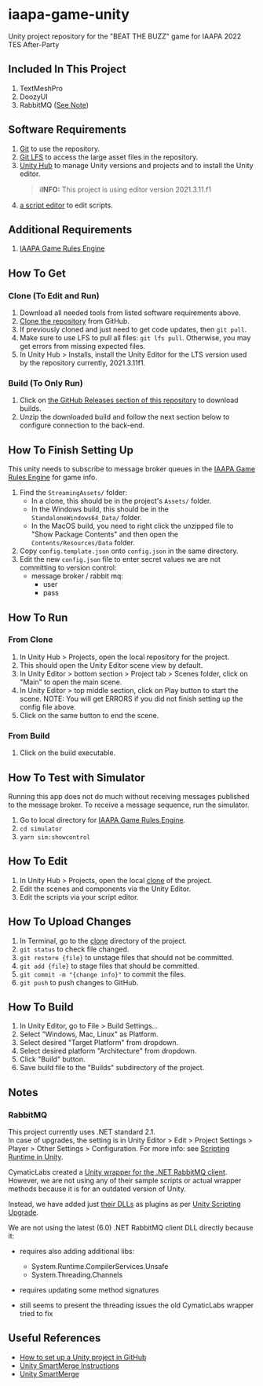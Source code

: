 # iaapa-game-unity
Unity project repository for the "BEAT THE BUZZ" game for IAAPA 2022 TES After-Party

## Included In This Project
1. TextMeshPro
2. DoozyUI
3. RabbitMQ ([See Note](#rabbitmq))

## Software Requirements
1. [Git](https://git-scm.com/book/en/v2/Getting-Started-Installing-Git) to use the repository.
2. [Git LFS](https://git-lfs.github.com/) to access the large asset files in the repository.
3. [Unity Hub](https://unity3d.com/get-unity/download) to manage Unity versions and projects and to install the Unity editor.
   > ℹ️️️**INFO:** This project is using editor version 2021.3.11.f1
4. [a script editor](https://www.dunebook.com/best-unity-ide/) to edit scripts.

## Additional Requirements
1. [IAAPA Game Rules Engine](https://github.com/valtech-sd/iaapa-game-rules-engine)

## How To Get
### Clone (To Edit and Run)
1. Download all needed tools from listed software requirements above.
2. [Clone the repository](https://docs.github.com/en/repositories/creating-and-managing-repositories/cloning-a-repository) from GitHub.
3. If previously cloned and just need to get code updates, then `git pull`.  
4. Make sure to use LFS to pull all files: `git lfs pull`.  Otherwise, you may get errors from missing expected files.
5. In Unity Hub > Installs, install the Unity Editor for the LTS version used by the repository currently, 2021.3.11f1.
### Build (To Only Run)
1. Click on [the GitHub Releases section of this repository](https://github.com/valtech-sd/iaapa-game-unity/releases) to download builds.
2.  Unzip the downloaded build and follow the next section below to configure connection to the back-end.

## How To Finish Setting Up
This unity needs to subscribe to message broker queues in the [IAAPA Game Rules Engine](https://github.com/valtech-sd/iaapa-game-rules-engine) for game info. 
1. Find the `StreamingAssets/` folder:
	- In a clone, this should be in the project's `Assets/` folder.
	- In the Windows build, this should be in the `StandaloneWindows64_Data/` folder.
	- In the MacOS build, you need to right click the unzipped file to "Show Package Contents" and then open the `Contents/Resources/Data` folder.
2. Copy `config.template.json` onto `config.json` in the same directory.
3. Edit the new `config.json` file to enter secret values we are not committing to version control:
	- message broker / rabbit mq:
	  - user
	  - pass

## How To Run
### From Clone
1. In Unity Hub > Projects, open the local repository for the project.
2. This should open the Unity Editor scene view by default.
3. In Unity Editor > bottom section > Project tab > Scenes folder, click on "Main" to open the main scene.
4. In Unity Editor > top middle section, click on Play button to start the scene. NOTE: You will get ERRORS if you did not finish setting up the config file above.
5. Click on the same button to end the scene.
### From Build
1. Click on the build executable.

## How To Test with Simulator
Running this app does not do much without receiving messages published to the message broker.  To receive a message sequence, run the simulator.
1. Go to local directory for [IAAPA Game Rules Engine](https://github.com/valtech-sd/iaapa-game-rules-engine).
2. `cd simulator`
3. `yarn sim:showcontrol`

## How To Edit
1. In Unity Hub > Projects, open the local [clone](#clone-to-edit-and-run) of the project.
2. Edit the scenes and components via the Unity Editor.
3. Edit the scripts via your script editor.

## How To Upload Changes
1. In Terminal, go to the [clone](#clone-to-edit-and-run) directory of the project.
2. `git status` to check file changed.
3. `git restore {file}` to unstage files that should not be committed.
4. `git add {file}` to stage files that should be committed.
5. `git commit -m "{change info}"` to commit the files.
6. `git push` to push changes to GitHub.

## How To Build 
1. In Unity Editor, go to File > Build Settings...
2. Select "Windows, Mac, Linux" as Platform.
3. Select desired "Target Platform" from dropdown.
4. Select desired platform "Architecture" from dropdown.
5. Click "Build" button.
6. Save build file to the "Builds" subdirectory of the project.


## Notes
### RabbitMQ
This project currently uses .NET standard 2.1.  
In case of upgrades, the setting is in Unity Editor > Edit > Project Settings > Player > Other Settings > Configuration.
For more info: see [Scripting Runtime in Unity](https://learn.microsoft.com/en-us/visualstudio/gamedev/unity/unity-scripting-upgrade#enabling-the-net-4x-scripting-runtime-in-unity).

CymaticLabs created a [Unity wrapper for the .NET RabbitMQ client](https://github.com/CymaticLabs/Unity3D.Amqp).
However, we are not using any of their sample scripts or actual wrapper methods because it is for an outdated version of Unity.

Instead, we have added just [their DLLs](https://github.com/CymaticLabs/Unity3D.Amqp/tree/master/unity/CymaticLabs.UnityAmqp/Assets/CymaticLabs/Amqp/Plugins) as plugins as per [Unity Scripting Upgrade](https://learn.microsoft.com/en-us/visualstudio/gamedev/unity/unity-scripting-upgrade).

We are not using the latest (6.0) .NET RabbitMQ client DLL directly because it:

- requires also adding additional libs:

	- System.Runtime.CompilerServices.Unsafe
	- System.Threading.Channels

- requires updating some method signatures
- still seems to present the threading issues the old CymaticLabs wrapper tried to fix

## Useful References
- [How to set up a Unity project in GitHub](https://unityatscale.com/unity-version-control-guide/how-to-setup-unity-project-on-github/)
- [Unity SmartMerge Instructions](https://github.com/anacat/unity-mergetool)
- [Unity SmartMerge](https://docs.unity3d.com/Manual/SmartMerge.html)
